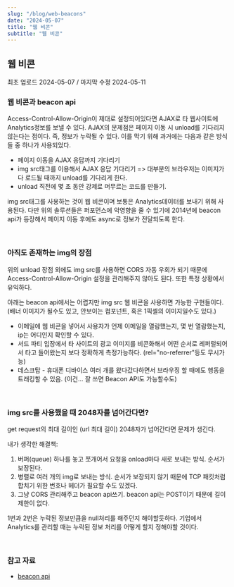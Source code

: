 ```yaml
---
slug: "/blog/web-beacons"
date: "2024-05-07"
title: "웹 비콘"
subtitle: "웹 비콘"
---
```


## **웹 비콘**

<p class="text-time">최초 업로드 2024-05-07 / 마지막 수정 2024-05-11</p>

### **웹 비콘과 beacon api**

Access-Control-Allow-Origin이 제대로 설정되어있다면 AJAX로 타 웹사이트에 Analytics정보를 보낼 수 있다. AJAX의 문제점은 페이지 이동 시 unload를 기다리지 않는다는 점이다. 즉, 정보가 누락될 수 있다. 이를 막기 위해 과거에는 다음과 같은 방식들 중 하나가 사용되었다.

- 페이지 이동을 AJAX 응답까지 기다리기
- img src태그를 이용해서 AJAX 응답 기다리기 => 대부분의 브라우저는 이미지가 다 로드될 때까지 unload를 기다리게 한다.
- unload 직전에 몇 초 동안 강제로 머무르는 코드를 만들기.

img src태그를 사용하는 것이 웹 비콘이며 보통은 Analytics데이터를 보내기 위해 사용된다. 다만 위의 솔루션들은 퍼포먼스에 악영향을 줄 수 있기에 2014년에 beacon api가 등장해서 페이지 이동 후에도 async로 정보가 전달되도록 한다.

<br/>

### **아직도 존재하는 img의 장점**

위의 unload 장점 외에도 img src를 사용하면 CORS 자동 우회가 되기 때문에 Access-Control-Allow-Origin 설정을 관리해주지 않아도 된다. 또한 특정 상황에서 유익하다.

아래는 beacon api에서는 어렵지만 img src 웹 비콘을 사용하면 가능한 구현들이다. (배너 이미지가 될수도 있고, 안보이는 컴포넌트, 혹은 1픽셀의 이미지일수도 있다.)

- 이메일에 웹 비콘을 넣어서 사용자가 언제 이메일을 열람했는지, 몇 번 열람했는지, ip는 어디인지 확인할 수 있다.
- 서드 파티 입장에서 타 사이트의 광고 이미지를 비콘화해서 어떤 순서로 레퍼럴되어서 타고 들어왔는지 보다 정확하게 측정가능하다. (rel="no-referrer"등도 무시가능)
- 데스크탑 - 휴대폰 디바이스 여러 개를 왔다갔다하면서 브라우징 할 때에도 행동을 트래킹할 수 있음. (이건... 잘 쓰면 Beacon API도 가능할수도)

<br/>

### **img src를 사용했을 때 2048자를 넘어간다면?**

get request의 최대 길이인 (url 최대 길이) 2048자가 넘어간다면 문제가 생긴다.

내가 생각한 해결책:

1. 버퍼(queue) 하나를 놓고 쪼개어서 요청을 onload마다 새로 보내는 방식. 순서가 보장된다.
2. 병렬로 여러 개의 img로 보내는 방식. 순서가 보장되지 않기 때문에 TCP 패킷처럼 합치기 위한 번호나 헤더가 필요할 수도 있겠다.
3. 그냥 CORS 관리해주고 beacon api쓰기. beacon api는 POST이기 때문에 길이 제한이 없다.

1번과 2번은 누락된 정보만큼을 null처리를 해주던지 해야할듯하다. 기업에서 Analytics를 관리할 때는 누락된 정보 처리를 어떻게 할지 정해야할 것이다.

<br/>

### **참고 자료**

- [beacon api](https://developer.mozilla.org/en-US/docs/Web/API/Beacon_API)
